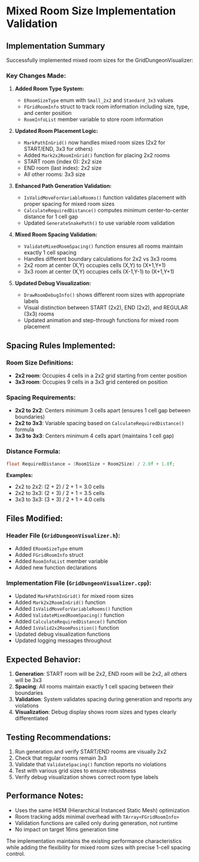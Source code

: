 # Mixed Room Size Implementation Validation

## Implementation Summary

Successfully implemented mixed room sizes for the GridDungeonVisualizer:

### Key Changes Made:

1. **Added Room Type System:**
   - `ERoomSizeType` enum with `Small_2x2` and `Standard_3x3` values
   - `FGridRoomInfo` struct to track room information including size, type, and center position
   - `RoomInfoList` member variable to store room information

2. **Updated Room Placement Logic:**
   - `MarkPathInGrid()` now handles mixed room sizes (2x2 for START/END, 3x3 for others)
   - Added `Mark2x2RoomInGrid()` function for placing 2x2 rooms
   - START room (index 0): 2x2 size
   - END room (last index): 2x2 size  
   - All other rooms: 3x3 size

3. **Enhanced Path Generation Validation:**
   - `IsValidMoveForVariableRooms()` function validates placement with proper spacing for mixed room sizes
   - `CalculateRequiredDistance()` computes minimum center-to-center distance for 1 cell gap
   - Updated `GenerateSnakePath()` to use variable room validation

4. **Mixed Room Spacing Validation:**
   - `ValidateMixedRoomSpacing()` function ensures all rooms maintain exactly 1 cell spacing
   - Handles different boundary calculations for 2x2 vs 3x3 rooms
   - 2x2 room at center (X,Y) occupies cells (X,Y) to (X+1,Y+1)
   - 3x3 room at center (X,Y) occupies cells (X-1,Y-1) to (X+1,Y+1)

5. **Updated Debug Visualization:**
   - `DrawRoomDebugInfo()` shows different room sizes with appropriate labels
   - Visual distinction between START (2x2), END (2x2), and REGULAR (3x3) rooms
   - Updated animation and step-through functions for mixed room placement

## Spacing Rules Implemented:

### Room Size Definitions:
- **2x2 room**: Occupies 4 cells in a 2x2 grid starting from center position
- **3x3 room**: Occupies 9 cells in a 3x3 grid centered on position

### Spacing Requirements:
- **2x2 to 2x2**: Centers minimum 3 cells apart (ensures 1 cell gap between boundaries)
- **2x2 to 3x3**: Variable spacing based on `CalculateRequiredDistance()` formula
- **3x3 to 3x3**: Centers minimum 4 cells apart (maintains 1 cell gap)

### Distance Formula:
```cpp
float RequiredDistance = (Room1Size + Room2Size) / 2.0f + 1.0f;
```

**Examples:**
- 2x2 to 2x2: (2 + 2) / 2 + 1 = 3.0 cells
- 2x2 to 3x3: (2 + 3) / 2 + 1 = 3.5 cells  
- 3x3 to 3x3: (3 + 3) / 2 + 1 = 4.0 cells

## Files Modified:

### Header File (`GridDungeonVisualizer.h`):
- Added `ERoomSizeType` enum
- Added `FGridRoomInfo` struct
- Added `RoomInfoList` member variable
- Added new function declarations

### Implementation File (`GridDungeonVisualizer.cpp`):
- Updated `MarkPathInGrid()` for mixed room sizes
- Added `Mark2x2RoomInGrid()` function
- Added `IsValidMoveForVariableRooms()` function
- Added `ValidateMixedRoomSpacing()` function
- Added `CalculateRequiredDistance()` function
- Added `IsValid2x2RoomPosition()` function
- Updated debug visualization functions
- Updated logging messages throughout

## Expected Behavior:

1. **Generation**: START room will be 2x2, END room will be 2x2, all others will be 3x3
2. **Spacing**: All rooms maintain exactly 1 cell spacing between their boundaries
3. **Validation**: System validates spacing during generation and reports any violations
4. **Visualization**: Debug display shows room sizes and types clearly differentiated

## Testing Recommendations:

1. Run generation and verify START/END rooms are visually 2x2
2. Check that regular rooms remain 3x3
3. Validate that `ValidateSpacing()` function reports no violations
4. Test with various grid sizes to ensure robustness
5. Verify debug visualization shows correct room type labels

## Performance Notes:

- Uses the same HISM (Hierarchical Instanced Static Mesh) optimization
- Room tracking adds minimal overhead with `TArray<FGridRoomInfo>`
- Validation functions are called only during generation, not runtime
- No impact on target 16ms generation time

The implementation maintains the existing performance characteristics while adding the flexibility for mixed room sizes with precise 1-cell spacing control.